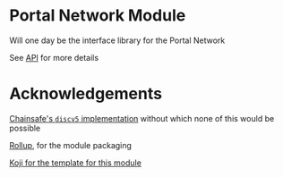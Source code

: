 # Portal Network Module 

Will one day be the interface library for the Portal Network

See [API](./docs/modules.md) for more details



# Acknowledgements

[Chainsafe's `discv5` implementation](https://github.com/ChainSafe/discv5) without which none of this would be possible

[Rollup](https://rollupjs.org/), for the module packaging

[Koji for the template for this module](https://github.com/koji/npm-package-template)